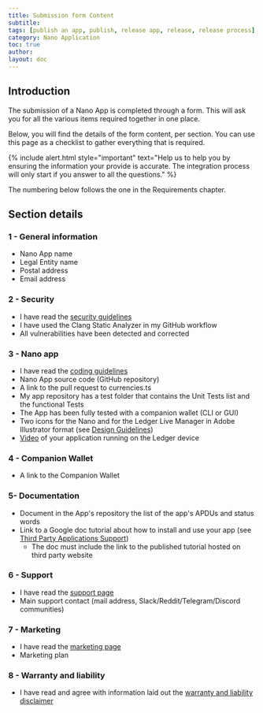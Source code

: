 ```yaml
---
title: Submission form Content
subtitle:
tags: [publish an app, publish, release app, release, release process]
category: Nano Application
toc: true
author:
layout: doc
---
```


## Introduction

The submission of a Nano App is completed through a form. This will ask you for all the various items required together in one place.

Below, you will find the details of the form content, per section. You can use this page as a checklist to gather everything that is required.

<!--  -->
{% include alert.html style="important" text="Help us to help you by ensuring the information your provide is accurate. The integration process will only start if you answer to all the questions." %}
<!--  -->

The numbering below follows the one in the Requirements chapter.  


## Section details

### 1 - General information

- Nano App name
- Legal Entity name
- Postal address
- Email address


### 2 - Security

- I have read the [security guidelines](../secure-app)  
- I have used the Clang Static Analyzer in my GitHub workflow 
- All vulnerabilities have been detected and corrected


### 3 - Nano app 

- I have read the [coding guidelines](../display-management)
- Nano App source code (GitHub repository)
- A link to the pull request to currencies.ts
- My app repository has a test folder that contains the Unit Tests list and the functional Tests
- The App has been fully tested with a companion wallet (CLI or GUI)
- Two icons for the Nano and for the Ledger Live Manager in Adobe Illustrator format (see [Design Guidelines](../design-requirements))
- [Video](../ui-flow-video/#video) of your application running on the Ledger device


### 4 - Companion Wallet

- A link to the Companion Wallet

### 5- Documentation

- Document in the App's repository the list of the app's APDUs and status words
- Link to a Google doc tutorial about how to install and use your app (see [Third Party Applications Support](../support-requirements))
    - The doc must include the link to the published tutorial hosted on third party website 


### 6 - Support

- I have read the [support page](../support-requirements)
- Main support contact (mail address, Slack/Reddit/Telegram/Discord communities)


### 7 - Marketing 

- I have read the [marketing page](../marketing-requirements) 
- Marketing plan


### 8 - Warranty and liability

- I have read and agree with information laid out the [warranty and liability disclaimer](../warranty-disclaimer)



